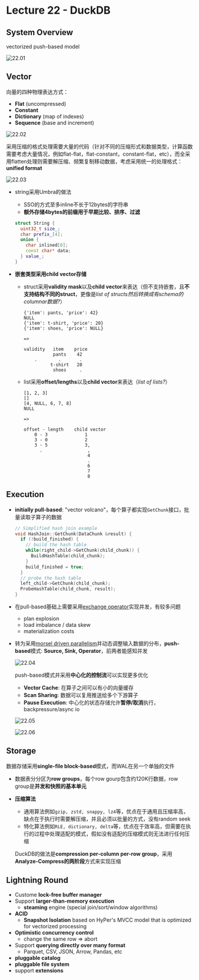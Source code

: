 # Lecture 22 - DuckDB

## System Overview

vectorized push-based model

![22.01](images/22.01.png)

## Vector

向量的四种物理表达方式：

- **Flat** (uncompressed)
- **Constant**
- **Dictionary** (map of indexes)
- **Sequence** (base and increment)

![22.02](images/22.02.png)

采用压缩的格式处理需要大量的代码（针对不同的压缩形式和数据类型，计算函数需要考虑大量情况，例如flat-flat，flat-constant，constant-flat，etc），而全采用flatten处理则需要解压缩、频繁复制移动数据，考虑采用统一的处理格式：**unified format**

![22.03](images/22.03.png)

- string采用Umbra的做法
  - SSO的方式至多inline不长于12bytes的字符串
  - **额外存储4bytes的前缀用于早期比较、排序、过滤**

  ```C++
  struct String {
    uint32_t size_;
    char prefix_[4];
    union {
      char inlined[8];
      const char* data;
    } value_;
  }
  ```

- **嵌套类型采用child vector存储**
  - struct采用**validity mask**以及**child vector**来表达（但不支持嵌套，且**不支持结构不同的struct**，更像是*list of structs然后转换成有schema的columnar数据?*）

    ```text
    {'item': pants, 'price': 42}
    NULL
    {'item': t-shirt, 'price': 20}
    {'item': shoes, 'price': NULL}

    =>

    validity   item    price
               pants    42
        .        .       .
              t-shirt   20
               shoes     .
    ```

  - list采用**offset/lengths**以及**child vector**来表达（*list of lists?*）

    ```text
    [1, 2, 3]
    []
    [4, NULL, 6, 7, 8]
    NULL

    =>

    offset - length    child vector
        0 - 3              1
        3 - 0              2
        3 - 5              3,
          .                 ,
                            4
                            .
                            6
                            7
                            8
    ```

## Execution

- **initially pull-based**: "vector volcano"，每个算子都实现`GetChunk`接口，批量读取子算子的数据

  ```C++
  // Simplified hash join example
  void HashJoin::GetChunk(DataChunk &result) {
    if (!build_finished) {
      // build the hash table
      while(right_child->GetChunk(child_chunk)) {
        BuildHashTable(child_chunk);
      }
      build_finished = true;
    }
    // probe the hash table
    left_child->GetChunk(child_chunk);
    ProbeHashTable(child_chunk, result);
  }
  ```

- 在pull-based基础上需要采用[exchange operator](06.Query_Execution.md#intra-query-parallelism)实现并发，有较多问题
  - plan explosion
  - load imbalance / data skew
  - materialization costs
- 转为采用[morsel driven parallelism](Morsel.md#morsel-driven-execution)并动态调整输入数据的分布，**push-based**模式: **Source, Sink, Operator**，前两者能感知并发
  
  ![22.04](images/22.04.png)

  push-based模式并采用**中心化的控制流**可以实现更多优化
  - **Vector Cache**: 在算子之间可以有小的向量缓存
  - **Scan Sharing**: 数据可以复用推送给多个下游算子
  - **Pause Execution**: 中心化的状态存储允许**暂停/取消**执行，backpressure/async io

  ![22.05](images/22.05.png)

  ![22.06](images/22.06.png)

## Storage

数据存储采用**single-file block-based**模式，而WAL在另一个单独的文件

- 数据表分分区为**row groups**，每个row gourp包含约120K行数据，row group是**并发和快照的基本单元**
- **压缩算法**
  - 通用算法例如`gzip, zstd, snappy, lz4`等，优点在于通用且压缩率高，缺点在于执行时需要解压缩，并且必须以批量的方式，没有random seek
  - 特化算法例如`RLE, dictionary, delta`等，优点在于效率高，但需要在执行的过程中处理适配的模式，假如没有适配的压缩模式则无法进行任何压缩

  DuckDB的做法是**compression per-column per-row group**，采用**Analyze-Compress的两阶段**方式来实现压缩

## Lightning Round

- Custome **lock-free buffer manager**
- Support **larger-than-memory execution**
  - **steaming** engine (special join/sort/window algorithms)
- **ACID**
  - **Snapshot Isolation** based on HyPer's MVCC model that is optimized for vectorized processing
- **Optimistic concurrency control**
  - change the same row => abort
- Support **querying directly over many format**
  - Parquet, CSV, JSON, Arrow, Pandas, etc
- **pluggable catalog**
- **pluggable file system**
- support **extensions**
